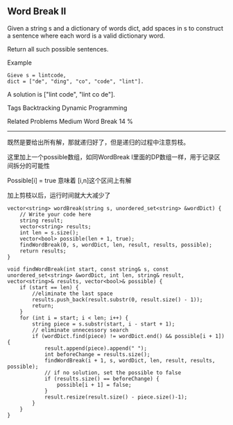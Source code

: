 ## Word Break II  ##

Given a string s and a dictionary of words dict, add spaces in s to construct a sentence where each word is a valid dictionary word.

Return all such possible sentences.

Example

	Gieve s = lintcode,
	dict = ["de", "ding", "co", "code", "lint"].

A solution is ["lint code", "lint co de"].

Tags 
Backtracking Dynamic Programming

Related Problems 
Medium Word Break 14 %

----------

既然是要给出所有解，那就递归好了，但是递归的过程中注意剪枝。

这里加上一个possible数组，如同WordBreak I里面的DP数组一样，用于记录区间拆分的可能性

Possible[i] = true 意味着 [i,n]这个区间上有解

加上剪枝以后，运行时间就大大减少了

	vector<string> wordBreak(string s, unordered_set<string> &wordDict) {
	    // Write your code here
	    string result;
	    vector<string> results;
	    int len = s.size();
	    vector<bool> possible(len + 1, true);
	    findWordBreak(0, s, wordDict, len, result, results, possible);
	    return results;
	}

	void findWordBreak(int start, const string& s, const unordered_set<string> &wordDict, int len, string& result, vector<string>& results, vector<bool>& possible) {
	    if (start == len) {
	        //eliminate the last space
	        results.push_back(result.substr(0, result.size() - 1)); 
	        return;
	    }
	    for (int i = start; i < len; i++) {
	        string piece = s.substr(start, i - start + 1);
	        // eliminate unnecessory search
	        if (wordDict.find(piece) != wordDict.end() && possible[i + 1]) {
	            result.append(piece).append(" ");
	            int beforeChange = results.size();
	            findWordBreak(i + 1, s, wordDict, len, result, results, possible);
	            // if no solution, set the possible to false
	            if (results.size() == beforeChange) {
	                possible[i + 1] = false;
	            }
	            result.resize(result.size() - piece.size()-1);
	        }
	    }
	}